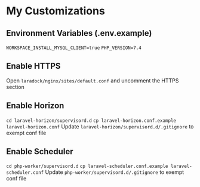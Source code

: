 # My Customizations

## Environment Variables (.env.example)

`WORKSPACE_INSTALL_MYSQL_CLIENT=true`
`PHP_VERSION=7.4`

## Enable HTTPS

Open `laradock/nginx/sites/default.conf` and uncomment the HTTPS section

## Enable Horizon

`cd laravel-horizon/supervisord.d`
`cp laravel-horizon.conf.example laravel-horizon.conf`
Update `laravel-horizon/supervisord.d/.gitignore` to exempt conf file

## Enable Scheduler

`cd php-worker/supervisord.d`
`cp laravel-scheduler.conf.example laravel-scheduler.conf`
Update `php-worker/supervisord.d/.gitignore` to exempt conf file
